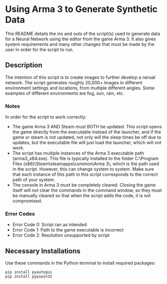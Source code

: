 # Using Arma 3 to Generate Synthetic Data

This README details the ins and outs of the script(s) used to generate data for a Neural Network using the editor from the game Arma 3. It also gives system requirements and many other changes that must be made by the user in order for the script to run.

## Description
The intention of this script is to create images to further develop a nerual network. 
The script generates roughly 20,000+ images in different environment settings and locations, from multiple different angles. Some examples of different environments are fog, sun, rain, etc.

### Notes
In order for the script to work correctly:
- The game Arma 3 AND Steam must BOTH be updated. This script opens the game directly from the executable instead of the launcher, and if the game or steam is not updated, not only will the sleep times be off due to updates, but the executable file will just load the launcher, which will not work.
- The script has multiple instances of the Arma 3 executable path (arma3_x64.exe). This file is typically installed to the folder C:\Program Files (x86)\Steam\steamapps\common\Arma 3\\, which is the path used in the script. However, this can change system to system. Make sure that each instance of this path in this script corresponds to the correct path of your system. 
- The console in Arma 3 must be completely cleared. Closing the game itself will not clear the commands in the command window, so they must be manually cleared so that when the script adds the code, it is not compromised.

### Error Codes
- Error Code 0: Script ran as intended
- Error Code 1: Path to the game executable is incorrect
- Error Code 2: Resolution unsupported by script

## Necessary Installations
Use these commands in the Python terminal to install required packages:

```windows
pip install pyautogui
pip install pypiwin32
```

